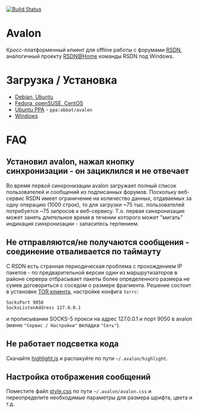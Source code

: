 [![Build Status](https://secure.travis-ci.org/abbat/avalon.png?branch=master)](http://travis-ci.org/abbat/avalon)

# Avalon

Кросс-платформенный клиент для offline работы с форумами [RSDN](https://rsdn.org/projects/janus/article/article.xml), аналогичный проекту [RSDN@Home](https://rsdn.org/projects/janus/article/article.xml) команды RSDN под Windows.

# Загрузка / Установка

* [Debian, Ubuntu](http://software.opensuse.org/download.html?project=home:antonbatenev:avalon&package=avalon2)
* [Fedora, openSUSE, CentOS](http://software.opensuse.org/download.html?project=home:antonbatenev:avalon&package=avalon2)
* [Ubuntu PPA](https://launchpad.net/~abbat/+archive/ubuntu/avalon) - `ppa:abbat/avalon`
* [Windows](https://yadi.sk/d/W9kZi-GLqTN7G)

# FAQ

## Установил avalon, нажал кнопку синхронизации - он зациклился и не отвечает

Во время первой синхронизации avalon загружает полный список пользователей и сообщений из подписанных форумов. Поскольку веб-сервис RSDN имеет ограничение на количество данных, отдаваемых за одну операцию (1000 строк), то для загрузки ~75 тыс. пользователей потребуется ~75 запросов к веб-сервису. Т.о. первая синхронизация может занять длительное время в течении которого может "мигать" индикация синхронизации - запаситесь терпением.

## Не отправляются/не получаются сообщения - соединение отваливается по таймауту

С RSDN есть странная периодическая проблема с прохождением IP пакетов - по предварительной версии один из маршрутизаторов в районе сервера отбрасывает пакеты более определенного размера не сумев договориться с соседом о размере фрагмента. Решение состоит в установке [TOR клиента](http://ru.wikipedia.org/wiki/TOR), настройке конфига `torrc`:

```
SocksPort 9050
SocksListenAddress 127.0.0.1
```

и прописывании SOCKS-5 прокси на адрес 127.0.0.1 и порт 9050 в avalon (меню `"Сервис / Настройки"` вкладка `"Сеть"`).

## Не работает подсветка кода

Скачайте [highlight.js](https://highlightjs.org) и распакуйте по пути `~/.avalon/highlight`.

## Настройка отображения сообщений

Поместите файл [style.css](https://github.com/abbat/avalon/blob/master/src/style.css) по пути `~/.avalon/avalon.css` и переопределите необходимые параметры для размера шрифта, цвета и т.д.
